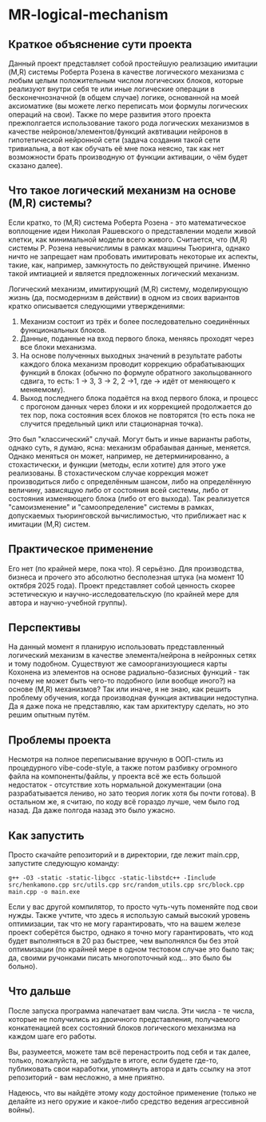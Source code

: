 # MR-logical-mechanism

## Краткое объяснение сути проекта
Данный проект представляет собой простейшую реализацию имитации (M,R) системы Роберта Розена в качестве логического механизма с любым целым положительным числом логических блоков, которые реализуют внутри себя те или иные логические операции в бесконечнозначной (в общем случае) логике, основанной на моей аксиоматике (вы можете легко переписать мои формулы логических операций на свои). Также по мере развития этого проекта прежполгается использование такого рода логических механизмов в качестве нейронов/элементов/функций аквтивации нейронов в гипотетической нейронной сети (задача создания такой сети тривиальна, а вот как обучать её мне пока неясно, так как нет возможности брать производную от функции активации, о чём будет сказано далее).

## Что такое логический механизм на основе (M,R) системы?
Если кратко, то (M,R) система Роберта Розена - это математическое воплощение идеи Николая Рашевского о представлении модели живой клетки, как минимальной модели всего живого. Считается, что (M,R) системы Р. Розена невычислимы в рамках машины Тьюринга, однако ничто не запрещает нам пробовать имитировать некоторые их аспекты, такие, как, например, замкнутость по действующей причине. Именно такой имтиацией и является предложенных логический механизм.

Логический механизм, имитирующий (M,R) систему, моделирующую жизнь (да, посмодернизм в действии) в одном из своих вариантов кратко описывается следующими утверждениями:
1. Механизм состоит из трёх и более последовательно соединённых функциональных блоков.
2. Данные, поданные на вход первого блока, меняясь проходят через все блоки механизма.
3. На основе полученных выходных значений в результате работы каждого блока механизм проводит коррекцию обрабатывающих функций в блоках (обычно по формуле обратного закольцованного сдвига, то есть: 1 -> 3, 3 -> 2, 2 ->1, где -> идёт от меняющего к меняемому).
4. Выход последнего блока подаётся на вход первого блока, и процесс с прогоном данных через блоки и их коррекцией продолжается до тех пор, пока состояния всех блоков не повторятся (то есть пока не случится предельный цикл или стационарная точка).

Это был "классический" случай. Могут быть и иные варианты работы, однако суть, я думаю, ясна: механизм обрабаывая данные, меняется. Однако меняться он может, например, не детерминированно, а стохастически, и функции (методы, если хотите) для этого уже реализованы. В стохастическом случае коррекция может производиться либо с определённым шансом, либо на определённую величину, зависящую либо от состояния всей системы, либо от состояния изменяющего блока (либо от его выхода). Так реализуется "самоизменение" и "самоопределение" системы в рамках, допускаемых тьюринговской вычислимостью, что приближает нас к имитации (M,R) систем. 

## Практическое применение
Его нет (по крайней мере, пока что). Я серьёзно. Для производства, бизнеса и прочего это абсолютно бесполезная штука (на момент 10 октября 2025 года). Проект представляет собой ценность скорее эстетическую и научно-исследовательскую (по крайней мере для автора и научно-учебной группы).

## Перспективы
На данный момент я планирую использовать представленный логический механизм в качестве элемента/нейрона в нейронных сетях и тому подобном. Существуют же самоорганизующиеся карты Кохонена из элементов на основе радиально-базисных функций - так почему не может быть чего-то подобного (или вообще иного?) на основе (M,R) механизмов? Так или иначе, я не знаю, как решить проблему обучения, когда производная функция активации недоступна. Да я даже пока не представляю, как там архитектуру сделать, но это решим опытным путём.

## Проблемы проекта
Несмотря на полное переписывание вручную в ООП-стиль из процедурного vibe-code-style, а также потом разбивку огромного файла на компоненты/файлы, у проекта всё же есть большой недостаток - отсутствие хоть нормальной документации (она разрабатывается лениво, но зато теория логик хотя бы почти готова). В остальном же, я считаю, по коду всё гораздо лучше, чем было год назад. Да даже полгода назад это было ужасно.

## Как запустить
Просто скачайте репозиторий и в директории, где лежит main.cpp, запустите следующую команду:
```
g++ -O3 -static -static-libgcc -static-libstdc++ -Iinclude src/henkamono.cpp src/utils.cpp src/random_utils.cpp src/block.cpp main.cpp -o main.exe
```

Если у вас другой компилятор, то просто чуть-чуть поменяйте под свои нужды. Также учтите, что здесь я использую самый высокий уровень оптимизации, так что не могу гарантировать, что на вашем железе проект соберётся быстро, однако я точно могу гарантировать, что код будет выполняться в 20 раз быстрее, чем выполнялся бы без этой оптимизации (по крайней мере в одном тестовом случае это было так; да, своими ручонками писать многопоточный код... это было бы больно).

## Что дальше
После запуска программа напечатает вам числа. Эти числа - те числа, которые не получились из двоичного представления, получаемого конкатенацией всех состояний блоков логического механизма на каждом шаге его работы.

Вы, разумеется, можете там всё перенастроить под себя и так далее, только, пожалуйста, не забудьте в итоге, если будете где-то, публиковать свои наработки, упомянуть автора и дать ссылку на этот репозиторий - вам несложно, а мне приятно.

Надеюсь, что вы найдёте этому коду достойное применение (только не делайте из него оружие и какое-либо средство ведения агрессивной войны).
